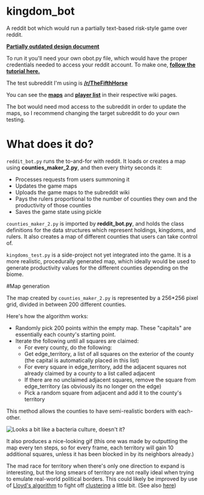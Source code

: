 # kingdom_bot

A reddit bot which would run a partially text-based risk-style game over reddit.  

[**Partially outdated design document**](https://docs.google.com/document/d/1f14WI7LXzqelAXwRaoX8AQeXkZnzHfj1ZVnSahfWVds/edit?usp=sharing)

To run it you'll need your own obot.py file, which would have the proper credentials needed to access your reddit account.  To make one, [**follow the tutorial here.**](https://www.reddit.com/r/GoldTesting/comments/3cm1p8/how_to_make_your_bot_use_oauth2/)

The test subreddit I'm using is [**/r/TheFifthHorse**](https://www.reddit.com/r/TheFifthHorse/)

You can see the [**maps**](https://www.reddit.com/r/TheFifthHorse/wiki/index) and [**player list**](https://www.reddit.com/r/TheFifthHorse/wiki/players) in their respective wiki pages.  

The bot would need mod access to the subreddit in order to update the maps, so I recommend changing the target subreddit to do your own testing.  

# What does it do?

`reddit_bot.py` runs the to-and-for with reddit.  It loads or creates a map using **counties_maker_2.py**, and then every thirty seconds it:

* Processes requests from users summoning it
* Updates the game maps
* Uploads the game maps to the subreddit wiki
* Pays the rulers proportional to the number of counties they own and the productivity of those counties
* Saves the game state using pickle

`counties_maker_2.py` is imported by **reddit_bot.py**, and holds the class definitions for the data structures which represent holdings, kingdoms, and rulers.  It also creates a map of different counties that users can take control of.  

`kingdoms_test.py` is a side-project not yet integrated into the game.  It is a more realistic, procedurally generated map, which ideally would be used to generate productivity values for the different counties depending on the biome.  

#Map generation

The map created by `counties_maker_2.py` is represented by a 256*256 pixel grid, divided in between 200 different counties.  

Here's how the algorithm works:

* Randomly pick 200 points within the empty map.  These "capitals" are essentially each county's starting point.  
* Iterate the following until all squares are claimed:
  * For every county, do the following:
   * Get edge_territory, a list of all squares on the exterior of the county (the capital is automatically placed in this list)
   * For every square in edge_territory, add the adjacent squares not already claimed by a county to a list called adjacent
    * If there are no unclaimed adjacent squares, remove the square from edge_territory (as obviously its no longer on the edge)
   * Pick a random square from adjacent and add it to the county's territory

This method allows the counties to have semi-realistic borders with each-other.  

![Looks a bit like a bacteria culture, doesn't it?](https://i.imgur.com/b6HcSyJ.gif)

It also produces a nice-looking gif (this one was made by outputting the map every ten steps, so for every frame, each territory will gain 10 additional squares, unless it has been blocked in by its neighbors already.)

The mad race for territory when there's only one direction to expand is interesting, but the long smears of territory are not really ideal when trying to emulate real-world political borders.  This could likely be improved by use of [Lloyd's algorithm](https://en.wikipedia.org/wiki/Lloyd%27s_algorithm) to fight off [clustering](https://en.wikipedia.org/wiki/Clustering_illusion) a little bit.  (See also [here](http://bit-player.org/2011/a-slight-discrepancy))

